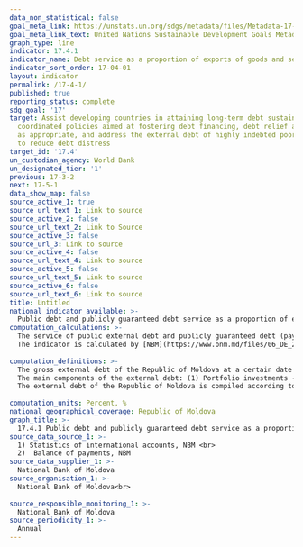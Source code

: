 ```yaml
---
data_non_statistical: false
goal_meta_link: https://unstats.un.org/sdgs/metadata/files/Metadata-17-04-01.pdf
goal_meta_link_text: United Nations Sustainable Development Goals Metadata (pdf 468kB)
graph_type: line
indicator: 17.4.1
indicator_name: Debt service as a proportion of exports of goods and services
indicator_sort_order: 17-04-01
layout: indicator
permalink: /17-4-1/
published: true
reporting_status: complete
sdg_goal: '17'
target: Assist developing countries in attaining long-term debt sustainability through
  coordinated policies aimed at fostering debt financing, debt relief and debt restructuring,
  as appropriate, and address the external debt of highly indebted poor countries
  to reduce debt distress
target_id: '17.4'
un_custodian_agency: World Bank
un_designated_tier: '1'
previous: 17-3-2
next: 17-5-1
data_show_map: false
source_active_1: true
source_url_text_1: Link to source
source_active_2: false
source_url_text_2: Link to Source
source_active_3: false
source_url_3: Link to source
source_active_4: false
source_url_text_4: Link to source
source_active_5: false
source_url_text_5: Link to source
source_active_6: false
source_url_text_6: Link to source
title: Untitled
national_indicator_available: >-
  Public debt and publicly guaranteed debt service as a proportion of exports of goods and services
computation_calculations: >-
  The service of public external debt and publicly guaranteed debt (payments made according to a timetable) as a proportion of exports of goods and services. For this indicator, exclusively only the public debt and publicly guaranteed debt will be considered.  <br> 
  The indicator is calculated by [NBM](https://www.bnm.md/files/06_DE_2018_1_ro.pdf).<br> 
  
computation_definitions: >-
  The gross external debt of the Republic of Moldova at a certain date is equal to the amount of all real and unconditioned current commitments towards residents which imply for the debtor one or more payments main payments and/or interest payment at one or more moments in future. <br> 
  The main components of the external debt: (1) Portfolio investments - debt-like tools (which include the commitment titles issued by residents of Moldova, held by non-residents, except for the ones held by mother-companies / non-resident branch offices and state securities issued to be placed on the internal market of the Republic of Moldova, purchased by non-residents,  (2) Loans (IMF loans, governmental loans, governmentally guaranteed loans, private loans), (3) Special drawing rights  (allocation of SDR), (4) Cash and deposits (current accounts and deposits of non-residents in the national banking system and in other financial institutions), (5) Commercial credits and advance payments (commitments of any credit form and advance payments provided by supplier or buyer in commercial transactions with goods and services), (6) Other debt-related commitments (historical debt for import of goods and services, commitments towards non-residents related to transactions with investments, commitments towards dividends distributed but not yet paid to the non-residents), (7) Direct-crediting intra-group investments (commitments related to debts of enterprises with foreign direct investments towards their direct investors from abroad). Type of debt: public debt and publicly guaranteed debt (short term, long term), nonguaranteed private debt  (short term, long term).<br> 
  The external debt of the Republic of Moldova is compiled according to the manual “External debt statistics: guide for compilers and users” recommended by IMF, edition 2013, which is in line with the VI edition of the Balance of Payments and International Investment Position Manual (MBP6). According to SDE 2013 the arrears for loan service and commitment titles, are represented as main and interest amounts which are due and not paid, and are considered as part of the stock value of the original financial tool which generates the debt  ( [see here](http://www.bnm.md/ro/content/datoria-externa-la-sfarsitul-anului-2018-date-finale) ).<br> 
  
computation_units: Percent, %
national_geographical_coverage: Republic of Moldova
graph_title: >-
  17.4.1 Public debt and publicly guaranteed debt service as a proportion of exports of goods and services 
source_data_source_1: >-
  1) Statistics of international accounts, NBM <br> 
  2)  Balance of payments, NBM 
source_data_supplier_1: >-
  National Bank of Moldova 
source_organisation_1: >-
  National Bank of Moldova<br> 
  
source_responsible_monitoring_1: >-
  National Bank of Moldova 
source_periodicity_1: >-
  Annual
---
```

